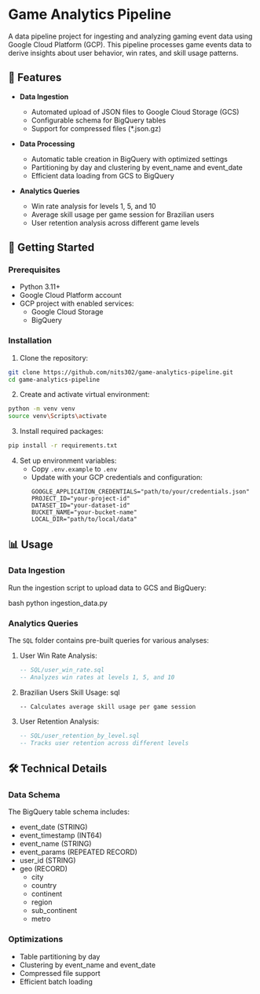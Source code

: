 # Game Analytics Pipeline

A data pipeline project for ingesting and analyzing gaming event data using Google Cloud Platform (GCP). This pipeline processes game events data to derive insights about user behavior, win rates, and skill usage patterns.

## 🎯 Features

- **Data Ingestion**

  - Automated upload of JSON files to Google Cloud Storage (GCS)
  - Configurable schema for BigQuery tables
  - Support for compressed files (\*.json.gz)

- **Data Processing**

  - Automatic table creation in BigQuery with optimized settings
  - Partitioning by day and clustering by event_name and event_date
  - Efficient data loading from GCS to BigQuery

- **Analytics Queries**
  - Win rate analysis for levels 1, 5, and 10
  - Average skill usage per game session for Brazilian users
  - User retention analysis across different game levels

## 🚀 Getting Started

### Prerequisites

- Python 3.11+
- Google Cloud Platform account
- GCP project with enabled services:
  - Google Cloud Storage
  - BigQuery

### Installation

1. Clone the repository:

```bash
git clone https://github.com/nits302/game-analytics-pipeline.git
cd game-analytics-pipeline
```

2. Create and activate virtual environment:

```bash
python -m venv venv
source venv\Scripts\activate
```

3. Install required packages:

```bash
pip install -r requirements.txt
```

4. Set up environment variables:
   - Copy `.env.example` to `.env`
   - Update with your GCP credentials and configuration:
     ```env
     GOOGLE_APPLICATION_CREDENTIALS="path/to/your/credentials.json"
     PROJECT_ID="your-project-id"
     DATASET_ID="your-dataset-id"
     BUCKET_NAME="your-bucket-name"
     LOCAL_DIR="path/to/local/data"
     ```

## 📊 Usage

### Data Ingestion

Run the ingestion script to upload data to GCS and BigQuery:

bash
python ingestion_data.py

### Analytics Queries

The `SQL` folder contains pre-built queries for various analyses:

1. User Win Rate Analysis:

   ```sql
   -- SQL/user_win_rate.sql
   -- Analyzes win rates at levels 1, 5, and 10

   ```

2. Brazilian Users Skill Usage:
   sql

   ```-- SQL/brazil_user_avg_skill_usage.sql
   -- Calculates average skill usage per game session

   ```

3. User Retention Analysis:
   ```sql
   -- SQL/user_retention_by_level.sql
   -- Tracks user retention across different levels
   ```

## 🛠️ Technical Details

### Data Schema

The BigQuery table schema includes:

- event_date (STRING)
- event_timestamp (INT64)
- event_name (STRING)
- event_params (REPEATED RECORD)
- user_id (STRING)
- geo (RECORD)
  - city
  - country
  - continent
  - region
  - sub_continent
  - metro

### Optimizations

- Table partitioning by day
- Clustering by event_name and event_date
- Compressed file support
- Efficient batch loading

```

```
